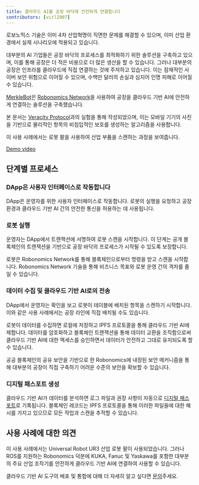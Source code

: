 ```yaml
---
title: 클라우드 AI를 공장 바닥에 안전하게 연결합니다
contributors: [vitl2907]
---
```


로보노믹스 기술은 이미 4차 산업혁명이 직면한 문제를 해결할 수 있으며, 이미 산업 환경에서 실제 시나리오에 적용되고 있습니다.

대부분의 AI 기업들은 공장 바닥의 프로세스를 최적화하기 위한 솔루션을 구축하고 있으며, 이를 통해 공장은 더 적은 비용으로 더 많은 생산을 할 수 있습니다. 그러나 대부분의 공장은 인프라를 클라우드에 직접 연결하는 것에 주저하고 있습니다. 이는 잠재적인 사이버 보안 위험으로 이어질 수 있으며, 수백만 달러의 손실과 심지어 인명 피해로 이어질 수 있습니다.

[MerkleBot](https://merklebot.com)은 [Robonomics Network](https://robonomics.network)을 사용하여 공장을 클라우드 기반 AI에 안전하게 연결하는 솔루션을 구축했습니다.

본 문서는 [Veracity Protocol](https://www.veracityprotocol.org/)과의 실험을 통해 작성되었으며, 이는 모바일 기기의 사진을 기반으로 물리적인 항목의 비침입적인 보호를 생성하는 알고리즘을 사용합니다.

이 사용 사례에서는 로봇 팔을 사용하여 산업 부품을 스캔하는 과정을 보여줍니다.

[Demo video](https://youtu.be/8AL70LFVX5w)

## 단계별 프로세스

### DApp은 사용자 인터페이스로 작동합니다

<!-- ![](../images/google-play-store.gif) -->
<!-- <img src="../images/google-play-store.gif" /> -->
<robo-wiki-picture src="google-play-store.gif" />

DApp은 운영자를 위한 사용자 인터페이스로 작동합니다. 로봇의 실행을 요청하고 공장 환경과 클라우드 기반 AI 간의 안전한 통신을 허용하는 데 사용됩니다.

### 로봇 실행

<!-- ![](../images/Veracity_Protocol_Transaction.gif) -->
<!-- <img src="../images/Veracity_Protocol_Transaction.gif" /> -->
<robo-wiki-picture src="Veracity_Protocol_Transaction.gif" />

운영자는 DApp에서 트랜잭션에 서명하여 로봇 스캔을 시작합니다. 이 단계는 공개 블록체인의 트랜잭션을 기반으로 공장 바닥의 프로세스가 시작될 수 있도록 보장합니다.

로봇은 Robonomics Network를 통해 블록체인으로부터 명령을 받고 스캔을 시작합니다. Robonomics Network 기술을 통해 비즈니스 목표와 로봇 운영 간의 격차를 줄일 수 있습니다.

### 데이터 수집 및 클라우드 기반 AI로의 전송

DApp에서 운영자는 확인을 보고 로봇이 테이블에 배치된 항목을 스캔하기 시작합니다. 이와 같은 사용 사례에서는 공장 라인에 직접 배치될 수도 있습니다.

<!-- ![](../images/Veracity_Protocol_실행.gif) -->
<!-- <img src="../images/Veracity_Protocol_실행.gif" /> -->
<robo-wiki-picture src="Veracity_Protocol_Launch.gif" />


로봇이 데이터를 수집하면 로컬에 저장하고 IPFS 프로토콜을 통해 클라우드 기반 AI에 제합니다. 데이터를 암호화하고 블록체인 트랜잭션을 통해 데이터 교환을 조직함으로써 클라우드 기반 AI에 대한 액세스를 승인하면서 데이터가 안전하고 그대로 유지되도록 할 수 있습니다.

공공 블록체인의 공유 보안을 기반으로 한 Robonomics에 내장된 보안 메커니즘을 통해 대부분의 공장이 직접 구축하기 어려운 수준의 보안을 확보할 수 있습니다.

### 디지털 패스포트 생성

클라우드 기반 AI가 데이터를 분석하면 로그 파일과 권장 사항이 자동으로 [디지털 패스포트](https://wiki.robonomics.network/docs/create-digital-identity-run-by-ethereum/)로 기록됩니다. 블록체인 레코드는 IPFS 프로토콜을 통해 이러한 파일들에 대한 해시를 가지고 있으므로 모든 작업과 스캔을 추적할 수 있습니다.

## 사용 사례에 대한 의견

이 사용 사례에서는 Universal Robot UR3 산업 로봇 팔이 사용되었습니다. 그러나 ROS를 지원하는 Robonomics 덕분에 KUKA, Fanuc 및 Yaskawa를 포함한 대부분의 주요 산업 조작기를 안전하게 클라우드 기반 AI에 연결하여 사용할 수 있습니다.

클라우드 기반 AI 도구의 배포 및 통합에 대해 더 자세히 알고 싶다면 [문의](mailto:v@merklebot.com)주세요.
